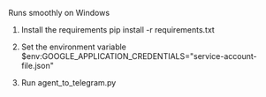 Runs smoothly on Windows

1. Install the requirements
   pip install -r requirements.txt

2. Set the environment variable
   $env:GOOGLE_APPLICATION_CREDENTIALS="service-account-file.json"

3. Run agent_to_telegram.py
